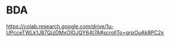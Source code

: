 # BDA
https://colab.research.google.com/drive/1u-UPcceTWLk1J87QjzDMxOlOJQY64t7A#scrollTo=grpOuAk8PC2x
